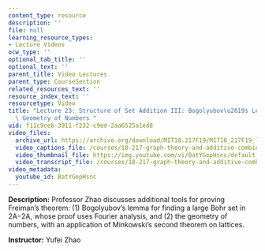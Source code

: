 ```yaml
---
content_type: resource
description: ''
file: null
learning_resource_types:
- Lecture Videos
ocw_type: ''
optional_tab_title: ''
optional_text: ''
parent_title: Video Lectures
parent_type: CourseSection
related_resources_text: ''
resource_index_text: ''
resourcetype: Video
title: "Lecture 23: Structure of Set Addition III: Bogolyubov\u2019s Lemma and the\
  \ Geometry of Numbers "
uid: f11c9ceb-3911-f232-c9ed-2aa6525a1ed8
video_files:
  archive_url: https://archive.org/download/MIT18.217F19/MIT18_217F19_lec23_300k.mp4
  video_captions_file: /courses/18-217-graph-theory-and-additive-combinatorics-fall-2019/a9181e4d59de5d83b77bae34c4a4b2f0_BatYGepHsnc.vtt
  video_thumbnail_file: https://img.youtube.com/vi/BatYGepHsnc/default.jpg
  video_transcript_file: /courses/18-217-graph-theory-and-additive-combinatorics-fall-2019/910a6eb17de04f3d567bf1e404760a16_BatYGepHsnc.pdf
video_metadata:
  youtube_id: BatYGepHsnc
---
```


**Description:** Professor Zhao discusses additional tools for proving Freiman’s theorem: (1) Bogolyubov’s lemma for finding a large Bohr set in 2A−2A, whose proof uses Fourier analysis, and (2) the geometry of numbers, with an application of Minkowski’s second theorem on lattices.

**Instructor:** Yufei Zhao